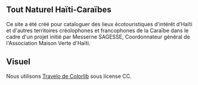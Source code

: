 Tout Naturel Haïti-Caraïbes
-----

Ce site a été créé pour cataloguer des lieux écotouristiques d'intérêt d’Haïti et d'autres territoires créolophones et francophones de la Caraïbe dans le cadre d'un projet initié par Messerne SAGESSE, Coordonnateur général de l'Association Maison Verte d'Haïti.

Visuel
-----

Nous utilisons [Travelo de Colorlib](https://preview.colorlib.com/theme/travelo/) sous license CC.
